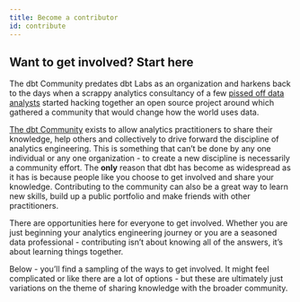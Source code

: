 ```yaml
---
title: Become a contributor
id: contribute
---
```


<section className="community-home">

## Want to get involved? Start here

The dbt Community predates dbt Labs as an organization and harkens back to the days when a scrappy analytics consultancy of a few [pissed off data analysts](<https://www.hashpath.com/2020/12/an-analytics-engineer-is-really-just-a-pissed-off-data-analyst/#:~:text=Often%20times%2C%20an%20analytics%20engineer,necessity%20(and%20genius%20branding).>) started hacking together an open source project around which gathered a community that would change how the world uses data.

[The dbt Community](https://www.getdbt.com/community/) exists to allow analytics practitioners to share their knowledge, help others and collectively to drive forward the discipline of analytics engineering. This is something that can’t be done by any one individual or any one organization - to create a new discipline is necessarily a community effort. The **only** reason that dbt has become as widespread as it has is because people like you choose to get involved and share your knowledge. Contributing to the community can also be a great way to learn new skills, build up a public portfolio and make friends with other practitioners.

There are opportunities here for everyone to get involved. Whether you are just beginning your analytics engineering journey or you are a seasoned data professional - contributing isn’t about knowing all of the answers, it’s about learning things together.

Below - you’ll find a sampling of the ways to get involved. It might feel complicated or like there are a lot of options - but these are ultimately just variations on the theme of sharing knowledge with the broader community.

<div className="grid--3-col">

<Card
    title="Writing contributions"
    body="Learn how to share and grow the collective written knowledge of the dbt Community through guides and articles."
    link="community/contributing/contributing-writing" icon="writing"
/>

<Card
    title="Coding contributions"
    body="The dbt Community supports a wide variety of open source projects, and OSS software is at the heart of everything we do. Learn how to get involved with coding on projects in the dbt ecoystem."
    link="community/contributing/contributing-coding"
    icon="folder"
/>

<Card
    title="Online community building"
    body="Getting involved in the dbt Slack commmunity or Community Forum is one of the best entry points for contributing to the dbt Community. Learn how to share and learn from community knowledge online."
    link="community/contributing/contributing-online-community"
    icon="discussion"
/>

<Card
    title="Realtime event participation"
    body="Want to attend or even speak at a Meetup or conference? This guide will walk you through how."
    link="community/contributing/contributing-realtime-events"
    icon="calendar" />

</div>
</section>
